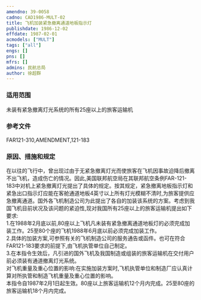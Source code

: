 ```yaml
---
amendno: 39-0058  
cadno: CAD1986-MULT-02  
title: 飞机加装紧急撤离通道地板指示灯  
publishdate: 1986-12-02  
effdate: 1987-02-01  
acmodels: ["MULT"]  
tags: ["all"]  
engs: []  
pns: []  
mfrs: []  
admins: 民航总局  
author: 徐超群  
---
```

  
### 适用范围  
未装有紧急撤离灯光系统的所有25座以上的旅客运输机  
  
<!--more-->  
### 参考文件  
  FAR121-310,AMENDMENT,121-183  
  
### 原因、措施和规定  

  在以往的飞行中，曾出现过由于无紧急撤离灯光而使旅客在飞机因事故迫降后撤离不出飞机，造成伤亡的情况。因此,美国联邦航空局在其联邦航空条例FAR-121-183中对机上紧急撤离灯光提出了具体的规定。按其规定，紧急撤离地板指示灯和紧急出口指示灯应能在客舱通道地板4英寸以上所有灯光模糊不清时,为旅客提供应急撤离通道。国外各飞机制造公司为此提出了各自的加装该系统的方案。考虑到我国飞机目前状况及该问题的紧迫性,现对我国所有25座以上的旅客运输机提出如下要求:  
  1.在1988年2月底以前,80座以上飞机凡未装有紧急撤离通道地板灯的必须完成加装工作。25至80个座的飞机1988年6月底以前必须完成加装工作。  
  2.具体的加装方案,可参照有关的飞机制造公司的服务通告或函件。也可在符合FAR121-183要求的前提下,由飞机执管单位自己制定。  
  3.在本指令生效后，凡引进的国外飞机及我国制造或组装的旅客运输机在交付用户前必须装有通道撤离灯光系统。  
  对飞机重量及重心位置的影响:在实施加装方案时,飞机执管单位和制造厂应认真计算对所执管和制造飞机重量及重心位置的影响。  
  本指令自1987年2月1日起生效。80座以上旅客运输机12个月内完成。25至80座的旅客运输机18个月内完成。  

